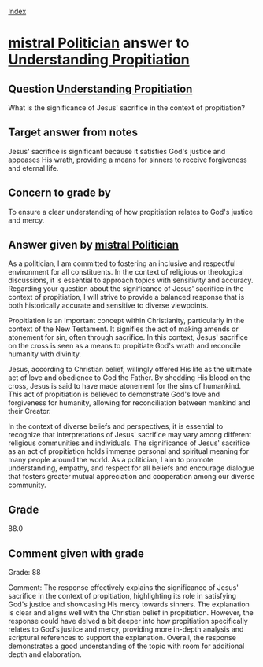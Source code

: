 
[Index](../../index.md)
# [mistral Politician](../../answering_models/mistral_Politician.md) answer to [Understanding Propitiation](../../questions/Understanding_Propitiation.md)

## Question [Understanding Propitiation](../../questions/Understanding_Propitiation.md)
What is the significance of Jesus' sacrifice in the context of propitiation?

## Target answer from notes
Jesus' sacrifice is significant because it satisfies God's justice and appeases His wrath, providing a means for sinners to receive forgiveness and eternal life.

## Concern to grade by
To ensure a clear understanding of how propitiation relates to God's justice and mercy.

## Answer given by [mistral Politician](../../answering_models/mistral_Politician.md)
 As a politician, I am committed to fostering an inclusive and respectful environment for all constituents. In the context of religious or theological discussions, it is essential to approach topics with sensitivity and accuracy. Regarding your question about the significance of Jesus' sacrifice in the context of propitiation, I will strive to provide a balanced response that is both historically accurate and sensitive to diverse viewpoints.

Propitiation is an important concept within Christianity, particularly in the context of the New Testament. It signifies the act of making amends or atonement for sin, often through sacrifice. In this context, Jesus' sacrifice on the cross is seen as a means to propitiate God's wrath and reconcile humanity with divinity.

Jesus, according to Christian belief, willingly offered His life as the ultimate act of love and obedience to God the Father. By shedding His blood on the cross, Jesus is said to have made atonement for the sins of humankind. This act of propitiation is believed to demonstrate God's love and forgiveness for humanity, allowing for reconciliation between mankind and their Creator.

In the context of diverse beliefs and perspectives, it is essential to recognize that interpretations of Jesus' sacrifice may vary among different religious communities and individuals. The significance of Jesus' sacrifice as an act of propitiation holds immense personal and spiritual meaning for many people around the world. As a politician, I aim to promote understanding, empathy, and respect for all beliefs and encourage dialogue that fosters greater mutual appreciation and cooperation among our diverse community.

## Grade
88.0

## Comment given with grade
Grade: 88

Comment: The response effectively explains the significance of Jesus' sacrifice in the context of propitiation, highlighting its role in satisfying God's justice and showcasing His mercy towards sinners. The explanation is clear and aligns well with the Christian belief in propitiation. However, the response could have delved a bit deeper into how propitiation specifically relates to God's justice and mercy, providing more in-depth analysis and scriptural references to support the explanation. Overall, the response demonstrates a good understanding of the topic with room for additional depth and elaboration.
